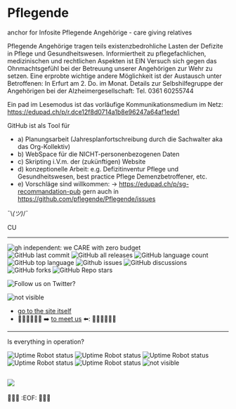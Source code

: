 # Pflegende
anchor for Infosite
Pflegende Angehörige - care giving relatives

Pflegende Angehörige tragen teils existenzbedrohliche Lasten der Defizite in Pflege und Gesundheitswesen. Informiertheit zu pflegefachlichen, medizinischen und rechtlichen Aspekten ist EIN Versuch sich gegen das Ohnmachtsgefühl bei der Betreuung unserer Angehörigen zur Wehr zu setzen. Eine erprobte wichtige andere Möglichkeit ist der Austausch unter Betroffenen: In Erfurt am 2. Do. im Monat. Details zur Selbshilfegruppe der Angehörigen bei der Alzheimergesellschaft: Tel. 0361 60255744

Ein pad im Lesemodus ist das vorläufige Kommunikationsmedium im Netz: https://edupad.ch/p/r.dce12f8d0714a1b8e96247a64af1ede1

GitHub ist als Tool für 
- a) Planungsarbeit (Jahresplanfortschreibung durch die Sachwalter aka das Org-Kollektiv) 
- b) WebSpace für die NICHT-personenbezogenen Daten 
- c) Skripting i.V.m. der (zukünftigen) Website 
- d) konzeptionelle Arbeit: e.g. Defizitinventur Pflege und Gesundheitswesen, best practice Pflege Demenzbetroffener, etc. 
- e) Vorschläge sind willkommen: -> https://edupad.ch/p/sg-recommandation-pub  gern auch in https://github.com/pflegende/Pflegende/issues

¯\\_(ツ)_/¯

CU

---

![gh independent: we CARE with zero budget](https://img.shields.io/static/v1?label=weCARE&message=with_zero_budget&color=lightgrey)<br>
![GitHub last commit](https://img.shields.io/github/last-commit/pflegende/pflegende?color=grey)
![GitHub all releases](https://img.shields.io/github/downloads/pflegende/pflegende/total)
![GitHub language count](https://img.shields.io/github/languages/count/pflegende/pflegende)
![GitHub top language](https://img.shields.io/github/languages/top/pflegende/pflegende?color=yellow)
![Github issues](https://img.shields.io/github/issues/pflegende/pflegende)
![GitHub discussions](https://img.shields.io/github/discussions/pflegende/pflegende?color=yellow)
![GitHub forks](https://img.shields.io/github/forks/pflegende/pflegende?style=social)
![GitHub Repo stars](https://img.shields.io/github/stars/pflegende/pflegende?style=social)


![Follow us on Twitter?](https://img.shields.io/twitter/follow/pflegedissens?label=Follow&amp;style=social)

![_not visible_](https://img.shields.io/website?down_color=red&down_message=sorry_down_call_us&label=Website%20Pflegende%20&up_color=green&up_message=up&url=https%3A%2F%2Fdemenzpflaster.joomla.com)  
* [go to the site itself](https://demenzpflaster.joomla.com)  
* 🧑‍🦽👨‍🦳👩‍🦳 ➡️ [to meet us](https://linktr.ee/pflegende) ⬅️: 🧑‍🦽👨‍🦳👩‍🦳 

---
Is everything in operation?

![Uptime Robot status](https://img.shields.io/uptimerobot/status/m790129794-6d88280073c87ef883c7bd36?label=DP_WP)
![Uptime Robot status](https://img.shields.io/uptimerobot/status/m790130194-21af5e9a1aa0d99994111d1e?label=scotch)
![Uptime Robot status](https://img.shields.io/uptimerobot/status/m790130241-dc96a8abd23bf4f3b4ea8d51?label=ether)
![Uptime Robot status](https://img.shields.io/uptimerobot/status/m790130295-6aafb2b5815657c62fb1af37?label=bmk)
![Uptime Robot status](https://img.shields.io/uptimerobot/status/m790130965-192d351d97c75b777fe68ebd?label=alparis)
![_not visible_](https://img.shields.io/website?down_color=red&down_message=sorry_down_call_us&label=Website%20Pflegende%20&up_color=green&up_message=up&url=https%3A%2F%2Fdemenzpflaster.joomla.com)  

![](https://komarev.com/ghpvc/?username=pflegende)
---
🚧🚧🚧 :EOF: 🚧🚧🚧
